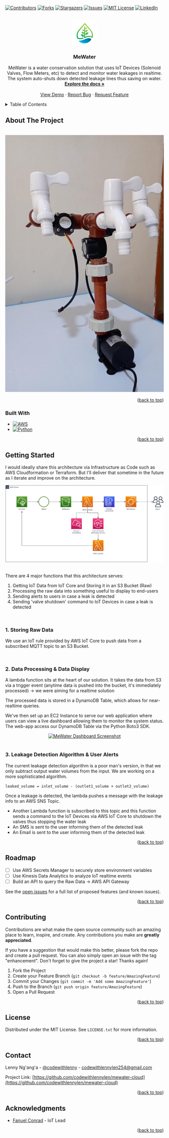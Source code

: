 <!-- Improved compatibility of back to top link: See: https://github.com/othneildrew/Best-README-Template/pull/73 -->
<a name="readme-top"></a>
<!--
*** Thanks for checking out the Best-README-Template. If you have a suggestion
*** that would make this better, please fork the repo and create a pull request
*** or simply open an issue with the tag "enhancement".
*** Don't forget to give the project a star!
*** Thanks again! Now go create something AMAZING! :D
-->

<!-- PROJECT SHIELDS -->
<!--
*** I'm using markdown "reference style" links for readability.
*** Reference links are enclosed in brackets [ ] instead of parentheses ( ).
*** See the bottom of this document for the declaration of the reference variables
*** for contributors-url, forks-url, etc. This is an optional, concise syntax you may use.
*** https://www.markdownguide.org/basic-syntax/#reference-style-links
-->
[![Contributors][contributors-shield]][contributors-url]
[![Forks][forks-shield]][forks-url]
[![Stargazers][stars-shield]][stars-url]
[![Issues][issues-shield]][issues-url]
[![MIT License][license-shield]][license-url]
[![LinkedIn][linkedin-shield]][linkedin-url]

<!-- PROJECT LOGO -->
<br />
<div align="center">
  <a href="https://github.com/codewithlennylen/mewater-cloud">
    <img src="Architecture Docs/favicon.png" alt="Logo" width="80" height="80">
  </a>

<h3 align="center">MeWater</h3>

  <p align="center">
    MeWater is a water conservation solution that uses IoT Devices (Solenoid Valves, Flow Meters, etc) to detect and monitor water leakages in realtime. The system auto-shuts down detected leakage lines thus saving on water.
    <br />
    <a href="https://github.com/codewithlennylen/mewater-cloud"><strong>Explore the docs »</strong></a>
    <br />
    <br />
    <a href="https://github.com/codewithlennylen/mewater-cloud">View Demo</a>
    ·
    <a href="https://github.com/codewithlennylen/mewater-cloud/issues">Report Bug</a>
    ·
    <a href="https://github.com/codewithlennylen/mewater-cloud/issues">Request Feature</a>
  </p>
</div>

<!-- TABLE OF CONTENTS -->
<details>
  <summary>Table of Contents</summary>
  <ol>
    <li>
      <a href="#about-the-project">About The Project</a>
      <ul>
        <li><a href="#built-with">Built With</a></li>
      </ul>
    </li>
    <li>
      <a href="#getting-started">Getting Started</a>
      <ul>
        <li><a href="#prerequisites">Prerequisites</a></li>
        <li><a href="#installation">Installation</a></li>
      </ul>
    </li>
    <li><a href="#usage">Usage</a></li>
    <li><a href="#roadmap">Roadmap</a></li>
    <li><a href="#contributing">Contributing</a></li>
    <li><a href="#license">License</a></li>
    <li><a href="#contact">Contact</a></li>
    <li><a href="#acknowledgments">Acknowledgments</a></li>
  </ol>
</details>

<!-- ABOUT THE PROJECT -->
## About The Project

<br/>

<div align="center">
  <a href="https://github.com/codewithlennylen/mewater-cloud">
    <img src="Architecture Docs/mewater-iot.jpg">
  </a>
</div>

<p align="right">(<a href="#readme-top">back to top</a>)</p>

### Built With

* [![AWS][AWS]][aws-url]
* [![Python][Python]][Python-url]


<p align="right">(<a href="#readme-top">back to top</a>)</p>

<!-- GETTING STARTED -->
## Getting Started

I would ideally share this architecture via Infrastructure as Code such as AWS Cloudformation or Terraform. But I'll deliver that sometime in the future as I iterate and improve on the architecture.

<div align="center">
  <a href="https://github.com/codewithlennylen/mewater-cloud">
    <img src="Architecture Docs/mewater-data-pipeline.drawio.png">
  </a>
</div>

<br/>

There are 4 major functions that this architecture serves:

1. Getting IoT Data from IoT Core and Storing it in an S3 Bucket (Raw)
2. Processing the raw data into something useful to display to end-users
3. Sending alerts to users in case a leak is detected
4. Sending 'valve shutdown' command to IoT Devices in case a leak is detected

<br/>

### 1. Storing Raw Data

We use an IoT rule provided by AWS IoT Core to push data from a subscribed MQTT topic to an S3 Bucket.

<br/>

### 2. Data Processing & Data Display

A lambda function sits at the heart of our solution. It takes the data from S3 via a trigger event (anytime data is pushed into the bucket, it's immediately processed) -> we were aiming for a realtime solution

The processed data is stored in a DynamoDB Table, which allows for near-realtime queries.

We've then set up an EC2 Instance to serve our web application where users can view a live dashboard allowing them to monitor the system status. The web-app access our DynamoDB Table via the Python Boto3 SDK.

<div align="center">
  <a href="#">
    <img src="#" alt="MeWater Dashboard Screenshot">
  </a>
</div>

<br/>

### 3. Leakage Detection Algorithm & User Alerts

The current leakage detection algorithm is a poor man's version, in that we only subtract output water volumes from the input. We are working on a more sophisticated algorithm.

```
leaked_volume = inlet_volume - (outlet1_volume + outlet2_volume)
```

Once a leakage is detected, the lambda pushes a message with the leakage info to an AWS SNS Topic.

* Another Lambda function is subscribed to this topic and this function sends a command to the IoT Devices via AWS IoT Core to shutdown the valves thus stopping the water leak
* An SMS is sent to the user informing them of the detected leak
* An Email is sent to the user informing them of the detected leak

<p align="right">(<a href="#readme-top">back to top</a>)</p>

<!-- ROADMAP -->
## Roadmap

* [ ] Use AWS Secrets Manager to securely store environment variables
* [ ] Use Kinesis Data Analytics to analyze IoT realtime events
* [ ] Build an API to query the Raw Data -> AWS API Gateway

See the [open issues](https://github.com/codewithlennylen/mewater-cloud/issues) for a full list of proposed features (and known issues).

<p align="right">(<a href="#readme-top">back to top</a>)</p>

<!-- CONTRIBUTING -->
## Contributing

Contributions are what make the open source community such an amazing place to learn, inspire, and create. Any contributions you make are **greatly appreciated**.

If you have a suggestion that would make this better, please fork the repo and create a pull request. You can also simply open an issue with the tag "enhancement".
Don't forget to give the project a star! Thanks again!

1. Fork the Project
2. Create your Feature Branch (`git checkout -b feature/AmazingFeature`)
3. Commit your Changes (`git commit -m 'Add some AmazingFeature'`)
4. Push to the Branch (`git push origin feature/AmazingFeature`)
5. Open a Pull Request

<p align="right">(<a href="#readme-top">back to top</a>)</p>

<!-- LICENSE -->
## License

Distributed under the MIT License. See `LICENSE.txt` for more information.

<p align="right">(<a href="#readme-top">back to top</a>)</p>

<!-- CONTACT -->
## Contact

Lenny Ng'ang'a - [@codewithlenny](https://twitter.com/codewithlenny) - codewithlennylen254@gmail.com

Project Link: [https://github.com/codewithlennylen/mewater-cloud](https://github.com/codewithlennylen/mewater-cloud)

<p align="right">(<a href="#readme-top">back to top</a>)</p>

<!-- ACKNOWLEDGMENTS -->
## Acknowledgments

* [Fanuel Conrad](https://github.com/FanuelConrad) - IoT Lead

<p align="right">(<a href="#readme-top">back to top</a>)</p>

<!-- MARKDOWN LINKS & IMAGES -->
<!-- https://www.markdownguide.org/basic-syntax/#reference-style-links -->
[contributors-shield]: https://img.shields.io/github/contributors/codewithlennylen/mewater-cloud.svg?style=for-the-badge
[contributors-url]: https://github.com/codewithlennylen/mewater-cloud/graphs/contributors
[forks-shield]: https://img.shields.io/github/forks/codewithlennylen/mewater-cloud.svg?style=for-the-badge
[forks-url]: https://github.com/codewithlennylen/mewater-cloud/network/members
[stars-shield]: https://img.shields.io/github/stars/codewithlennylen/mewater-cloud.svg?style=for-the-badge
[stars-url]: https://github.com/codewithlennylen/mewater-cloud/stargazers
[issues-shield]: https://img.shields.io/github/issues/codewithlennylen/mewater-cloud.svg?style=for-the-badge
[issues-url]: https://github.com/codewithlennylen/mewater-cloud/issues
[license-shield]: https://img.shields.io/github/license/codewithlennylen/mewater-cloud.svg?style=for-the-badge
[license-url]: https://github.com/codewithlennylen/mewater-cloud/blob/master/LICENSE.txt
[linkedin-shield]: https://img.shields.io/badge/-LinkedIn-black.svg?style=for-the-badge&logo=linkedin&colorB=555
[linkedin-url]: https://linkedin.com/in/lenny-nganga-wanjiru
[product-screenshot]: images/screenshot.png
[AWS]: https://img.shields.io/badge/Amazon_AWS-FF9900?style=for-the-badge&logo=amazonaws&logoColor=white
[aws-url]: https://aws.amazon.com/
[Python]: https://img.shields.io/badge/Python-3776AB?style=for-the-badge&logo=python&logoColor=white
[Python-url]: https://www.python.org/